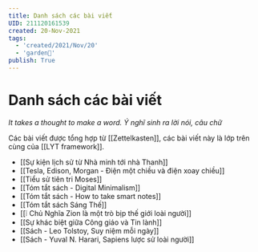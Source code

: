 ```yaml
---
title: Danh sách các bài viết
UID: 211120161539
created: 20-Nov-2021
tags:
  - 'created/2021/Nov/20'
  - 'garden🏡'
publish: True
---
```

# Danh sách các bài viết

*It takes a thought to make a word. Ý nghĩ sinh ra lời nói, câu chữ*

Các bài viết được tổng hợp từ [[Zettelkasten]], các bài viết này là lớp trên cùng của [[LYT framework]]. 

- [[Sự kiện lịch sử từ Nhà minh tới nhà Thanh]]
- [[Tesla, Edison, Morgan - Điện một chiều và điện xoay chiều]]
- [[Tiểu sử tiên tri Moses]]
- [[Tóm tắt sách - Digital Minimalism]]
- [[Tóm tắt sách - How to take smart notes]]
- [[Tóm tắt sách Sáng Thế]]
- [[❕ Chủ Nghĩa Zion là một trò bịp thế giới loài người]]
- [[Sự khác biệt giữa Công giáo và Tin lành]]
- [[Sách - Leo Tolstoy, Suy niệm mỗi ngày]]
- [[Sách - Yuval N. Harari, Sapiens lược sử loài người]]